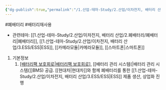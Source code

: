 ```yaml
---
{"dg-publish":true,"permalink":"/1.산업-테마-Study/2.산업/이차전지, 배터리 산업/2.폐배터리/종목/파워로직스/","created":"2024-11-20T21:02:27.640+09:00","updated":"2025-06-03T20:07:21.442+09:00"}
---
```


#폐배터리 #배터리재사용




- 관련테마: [[1.산업-테마-Study/2.산업/이차전지, 배터리 산업/2.폐배터리/폐배터리\|폐배터리]], [[1.산업-테마-Study/2.산업/이차전지, 배터리 산업/3.ESS/ESS\|ESS]], [[카메라모듈\|카메라모듈]], [[스마트폰\|스마트폰]]


1. 기본정보
	1. [[배터리팩 보호회로\|배터리팩 보호회로]](PCM), [[배터리 관리 시스템(\|배터리 관리 시스템(]]BMS) 공급. [[현대차\|현대차]]와 함께 폐배터리를 통한 [[1.산업-테마-Study/2.산업/이차전지, 배터리 산업/3.ESS/ESS\|ESS]] 제품 생산, 상업화 진행